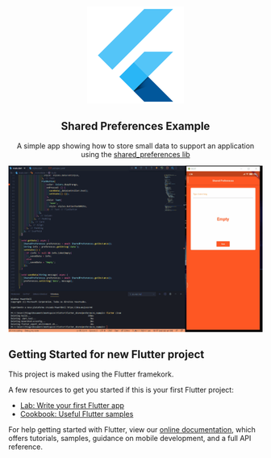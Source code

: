 <br/>
<p  align="center">

<img src="https://github.com/s7Thiago/Flutter-EarthQuakeApp/blob/master/android/app/src/main/res/mipmap-xxxhdpi/ic_launcher.png">
<h2 align="center">Shared Preferences Example</h2>

<p align="center">A simple app showing how to store small data to support an application using the <a href="https://pub.dev/packages/shared_preferences#-installing-tab-">shared_preferences lib</a>
</p>

<p align="center">
<img src="app.gif"></img>
</p>

</p>

## Getting Started for new Flutter project

This project is maked using the Flutter framekork.

A few resources to get you started if this is your first Flutter project:

- [Lab: Write your first Flutter app](https://flutter.dev/docs/get-started/codelab)
- [Cookbook: Useful Flutter samples](https://flutter.dev/docs/cookbook)

For help getting started with Flutter, view our
[online documentation](https://flutter.dev/docs), which offers tutorials,
samples, guidance on mobile development, and a full API reference.
